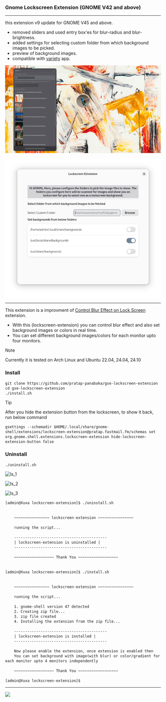 ### Gnome Lockscreen Extension (GNOME V42 and above)

___

this extension v9 update for GNOME V45 and above.
- removed sliders and used entry box'es for blur-radius and blur-brightness.
- added settings for selecting custom folder from which background images to be picked.
- preview of background images.
- compatible with [variety](https://github.com/varietywalls/variety) app.

![alt text](image-1.png)

![alt text](image.png)

___

This extension is a improvment of [Control Blur Effect on Lock Screen](https://github.com/PRATAP-KUMAR/control-blur-effect-on-lockscreen) extension.
- With this (lockscreen-extension) you can control blur effect and also set background images or colors in real time.
- You can set different background images/colors for each monitor upto four monitors.

> [!NOTE]
> Currently it is tested on Arch Linux and Ubuntu 22.04, 24.04, 24.10

### Install
```
git clone https://github.com/pratap-panabaka/gse-lockscreen-extension
cd gse-lockscreen-extension
./install.sh
```

> [!TIP]
> After you hide the extension button from the lockscreen, to show it back, run below command
>
> ```
> gsettings --schemadir $HOME/.local/share/gnome-shell/extensions/lockscreen-extension@pratap.fastmail.fm/schemas set org.gnome.shell.extensions.lockscreen-extension hide-lockscreen-extension-button false
> ```

### Uninstall
```
./uninstall.sh
```
![ls_1](https://github.com/user-attachments/assets/46895f75-e489-46fc-8aee-bf0f10fc987f)

![ls_2](https://github.com/user-attachments/assets/2a05a747-9f8b-4a0c-961a-2c5fcb499660)

![ls_3](https://github.com/user-attachments/assets/e6587741-ac77-46f0-a933-a29603e3fc5b)

```
[admin@Xuxa lockscreen-extension]$ ./uninstall.sh 


	~~~~~~~~~~~~~~~~ lockscreen-extension ~~~~~~~~~~~~~~~~

	running the script...

	------------------------------------------
	| lockscreen-extension is uninstalled |
	------------------------------------------

	~~~~~~~~~~~~~~~~~~ Thank You ~~~~~~~~~~~~~~~~~~


[admin@Xuxa lockscreen-extension]$ ./install.sh 


	~~~~~~~~~~~~~~~~ lockscreen-extension ~~~~~~~~~~~~~~~~

	running the script...

	1. gnome-shell version 47 detected
	2. Creating zip file...
	3. zip file created
	4. Installing the extension from the zip file...

	------------------------------------------
	| lockscreen-extension is installed |
	------------------------------------------

	Now please enable the extension, once extension is enabled then
	You can set background with image(with blur) or color/gradient for each monitor upto 4 monitors independently

	~~~~~~~~~~~~~~~~~~ Thank You ~~~~~~~~~~~~~~~~~~

[admin@Xuxa lockscreen-extension]$ 
```

<hr/>

<a href="https://www.buymeacoffee.com/pratappanabaka"><img src="https://img.buymeacoffee.com/button-api/?text=Buy me a coffee&emoji=☕&slug=pratappanabaka&button_colour=FFDD00&font_colour=000000&font_family=Lato&outline_colour=000000&coffee_colour=ffffff" /></a>
